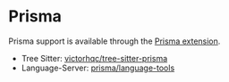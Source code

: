 # Prisma

Prisma support is available through the [Prisma extension](https://github.com/zed-industries/zed/tree/main/extensions/prisma).

- Tree Sitter: [victorhqc/tree-sitter-prisma](https://github.com/victorhqc/tree-sitter-prisma)
- Language-Server: [prisma/language-tools](https://github.com/prisma/language-tools)
